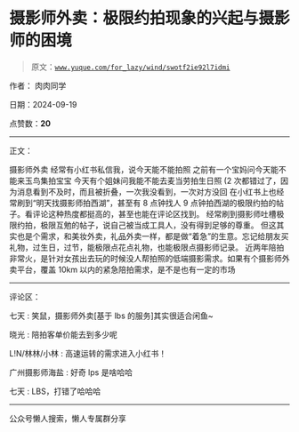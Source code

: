 # 摄影师外卖：极限约拍现象的兴起与摄影师的困境

> 原文：[`www.yuque.com/for_lazy/wind/swotf2ie92l7idmi`](https://www.yuque.com/for_lazy/wind/swotf2ie92l7idmi)

作者： 肉肉同学

日期：2024-09-19

点赞数：**20**

* * *

正文：

摄影师外卖 经常有小红书私信我，说今天能不能拍照 之前有一个宝妈问今天能不能来玉鸟集拍宝宝 今天有个姐妹问我能不能去麦当劳拍生日照
(2 次都错过了，因为消息看到不及时，而且被折叠，一次我没看到，一次对方没回
在小红书上也经常刷到“明天找摄影师拍西湖”，甚至有 8 点钟找人 9 点钟拍西湖的极限约拍的帖子。看评论这种热度都挺高的，甚至也能在评论区找到。
经常刷到摄影师吐槽极限约拍，极限互勉的帖子，说自己被当成工具人，没有得到足够的尊重。
但这其实也是个需求，和美妆外卖，礼品外卖一样，都是做“着急”的生意。忘记给朋友买礼物，过生日，过节，能极限点花点礼物，也能极限点摄影师记录。
近两年陪拍非常火，是针对女孩出去玩的时候没人帮拍照的低端摄影需求。如果有个摄影师外卖平台，覆盖 10km 以内的紧急陪拍需求，是不是也有一定的市场

* * *

评论区：

七天 : 笑鼠，摄影师外卖[基于 lbs 的服务]其实很适合闲鱼~

晓光 : 陪拍客单价能去到多少呢

L!N/林林/小林 : 高速运转的需求进入小红书！

广州摄影师海盐 : 好奇 lps 是啥哈哈

七天 : LBS，打错了哈哈哈

* * *

公众号懒人搜索，懒人专属群分享